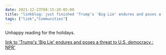 ```yaml
---
date: 2021-12-23T08:15:20-05:00
title: "linkblog: just finished 'Trump's 'Big Lie' endures and poses a threat to U.S. democracy : NPR'"
tags: ["link","Communities"]
---
```

Unhappy reading for the holidays.
 
[link to 'Trump's 'Big Lie' endures and poses a threat to U.S. democracy : NPR'](https://www.npr.org/2021/12/23/1065277246/trump-big-lie-jan-6-election)
